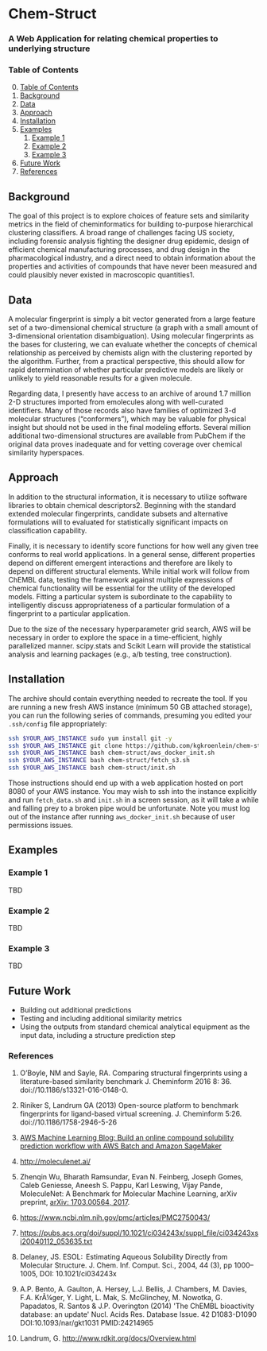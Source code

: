 # Chem-Struct

### A Web Application for relating chemical properties to underlying structure

### Table of Contents
0. [Table of Contents](#table-of-contents)
1. [Background](#background)
2. [Data](#data)
2. [Approach](#approach)
2. [Installation](#installation)
3. [Examples](#examples)
    1. [Example 1](#example-1)
    2. [Example 2](#example-2)
    3. [Example 3](#example-3)
4. [Future Work](#future-work)
5. [References](#references)

## Background
The goal of this project is to explore choices of feature sets and similarity metrics in the field of cheminformatics for building to-purpose hierarchical clustering classifiers. A broad range of challenges facing US society, including forensic analysis fighting the designer drug epidemic, design of efficient chemical manufacturing processes, and drug design in the pharmacological industry, and a direct need to obtain information about the properties and activities of compounds that have never been measured and could plausibly never existed in macroscopic quantities1.

## Data
A molecular fingerprint is simply a bit vector generated from a large feature set of a two-dimensional chemical structure (a graph with a small amount of 3-dimensional orientation disambiguation). Using molecular fingerprints as the bases for clustering, we can evaluate whether the concepts of chemical relationship as perceived by chemists align with the clustering reported by the algorithm. Further, from a practical perspective, this should allow for rapid determination of whether particular predictive models are likely or unlikely to yield reasonable results for a given molecule.

Regarding data, I presently have access to an archive of around 1.7 million 2-D structures imported from emolecules along with well-curated identifiers. Many of those records also have families of optimized 3-d molecular structures (“conformers”), which may be valuable for physical insight but should not be used in the final modeling efforts. Several million additional two-dimensional structures are available from PubChem if the original data proves inadequate and for vetting coverage over chemical similarity hyperspaces.

## Approach
In addition to the structural information, it is necessary to utilize software libraries to obtain chemical descriptors2.  Beginning with the standard extended molecular fingerprints, candidate subsets and alternative formulations will to evaluated for statistically significant impacts on classification capability.

Finally, it is necessary to identify score functions for how well any given tree conforms to real world applications. In a general sense, different properties depend on different emergent interactions and therefore are likely to depend on different structural elements.  While initial work will follow from ChEMBL data, testing the framework against multiple expressions of chemical functionality will be essential for the utility of the developed models. Fitting a particular system is subordinate to the capability to intelligently discuss appropriateness of a particular formulation of a fingerprint to a particular application.

Due to the size of the necessary hyperparameter grid search, AWS will be necessary in order to explore the space in a time-efficient, highly parallelized manner. scipy.stats and Scikit Learn will provide the statistical analysis and learning packages (e.g., a/b testing, tree construction).

## Installation
The archive should contain everything needed to recreate the tool.  If you are running a new fresh AWS instance (minimum 50 GB attached storage), you can run the following series of commands, presuming you edited your `.ssh/config` file appropriately:

```bash
ssh $YOUR_AWS_INSTANCE sudo yum install git -y
ssh $YOUR_AWS_INSTANCE git clone https://github.com/kgkroenlein/chem-struct.git
ssh $YOUR_AWS_INSTANCE bash chem-struct/aws_docker_init.sh
ssh $YOUR_AWS_INSTANCE bash chem-struct/fetch_s3.sh
ssh $YOUR_AWS_INSTANCE bash chem-struct/init.sh
```        

Those instructions should end up with a web application hosted on port 8080 of
your AWS instance.  You may wish to ssh into the instance explicitly and run
`fetch_data.sh` and `init.sh` in a screen session, as it will take a while and
falling prey to a broken pipe would be unfortunate.  Note you must log out of
the instance after running `aws_docker_init.sh` because of user permissions
issues.

## Examples
### Example 1
TBD
### Example 2
TBD
### Example 3
TBD

## Future Work
* Building out additional predictions
* Testing and including additional similarity metrics
* Using the outputs from standard chemical analytical equipment as the input data, including a structure prediction step

### References
1. <a name="OBoyle-and-Sayle-2016"></a> O’Boyle, NM and Sayle, RA. Comparing structural fingerprints using a literature-based similarity benchmark J. Cheminform 2016 8: 36. doi://10.1186/s13321-016-0148-0.

2. <a name="Riniker-and-Landrum-2013"></a> Riniker S, Landrum GA (2013) Open-source platform to benchmark  fingerprints for ligand-based virtual screening. J. Cheminform 5:26. doi://10.1186/1758-2946-5-26

3. <a name="Ragab-2018"></a>[AWS Machine Learning Blog: Build an online compound solubility prediction workflow with AWS Batch and Amazon SageMaker](https://aws.amazon.com/blogs/machine-learning/build-an-online-compound-solubility-prediction-workflow-with-aws-batch-and-amazon-sagemaker/)

4. <a name="moleculenet"></a>http://moleculenet.ai/

5. <a name="Zhenqin-et-al-2017"></a>Zhenqin Wu, Bharath Ramsundar, Evan N. Feinberg, Joseph Gomes, Caleb Geniesse, Aneesh S. Pappu, Karl Leswing, Vijay Pande, MoleculeNet: A Benchmark for Molecular Machine Learning, arXiv preprint, [arXiv: 1703.00564, 2017](https://arxiv.org/abs/1703.00564).

6. https://www.ncbi.nlm.nih.gov/pmc/articles/PMC2750043/

7. https://pubs.acs.org/doi/suppl/10.1021/ci034243x/suppl_file/ci034243xsi20040112_053635.txt

8. <a name="Delaney-2004"></a> Delaney, JS. ESOL:  Estimating Aqueous Solubility Directly from Molecular Structure. J. Chem. Inf. Comput. Sci., 2004, 44 (3), pp 1000–1005, DOI: 10.1021/ci034243x

9. A.P. Bento, A. Gaulton, A. Hersey, L.J. Bellis, J. Chambers, M. Davies, F.A. KrÃ¼ger, Y. Light, L. Mak, S. McGlinchey, M. Nowotka, G. Papadatos, R. Santos & J.P. Overington (2014) 'The ChEMBL bioactivity database: an update' Nucl. Acids Res. Database Issue. 42 D1083-D1090 DOI:10.1093/nar/gkt1031 PMID:24214965

10. Landrum, G. http://www.rdkit.org/docs/Overview.html
